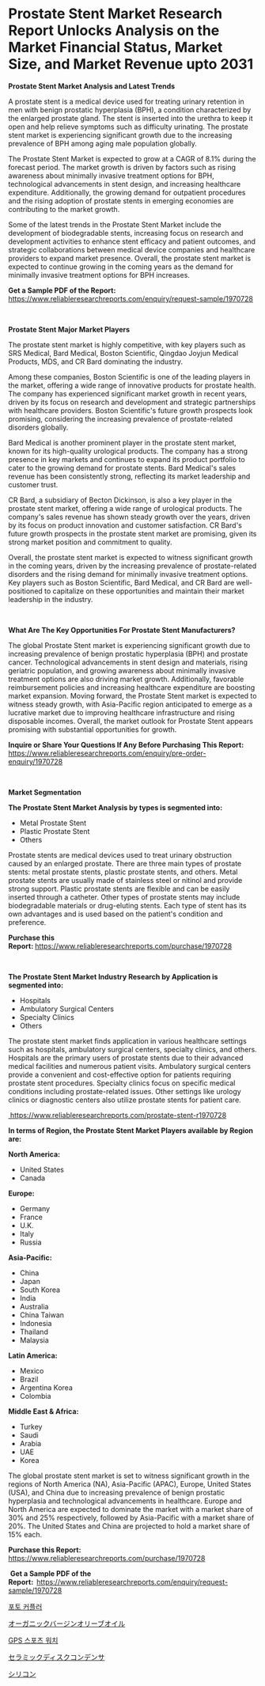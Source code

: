 <p><h1>Prostate Stent Market Research Report Unlocks Analysis on the Market Financial Status, Market Size, and Market Revenue upto 2031</h1></p><p><strong>Prostate Stent Market Analysis and Latest Trends</strong></p>
<p><p>A prostate stent is a medical device used for treating urinary retention in men with benign prostatic hyperplasia (BPH), a condition characterized by the enlarged prostate gland. The stent is inserted into the urethra to keep it open and help relieve symptoms such as difficulty urinating. The prostate stent market is experiencing significant growth due to the increasing prevalence of BPH among aging male population globally.</p><p>The Prostate Stent Market is expected to grow at a CAGR of 8.1% during the forecast period. The market growth is driven by factors such as rising awareness about minimally invasive treatment options for BPH, technological advancements in stent design, and increasing healthcare expenditure. Additionally, the growing demand for outpatient procedures and the rising adoption of prostate stents in emerging economies are contributing to the market growth.</p><p>Some of the latest trends in the Prostate Stent Market include the development of biodegradable stents, increasing focus on research and development activities to enhance stent efficacy and patient outcomes, and strategic collaborations between medical device companies and healthcare providers to expand market presence. Overall, the prostate stent market is expected to continue growing in the coming years as the demand for minimally invasive treatment options for BPH increases.</p></p>
<p><strong>Get a Sample PDF of the Report:&nbsp;</strong> <a href="https://www.reliableresearchreports.com/enquiry/request-sample/1970728">https://www.reliableresearchreports.com/enquiry/request-sample/1970728</a></p>
<p>&nbsp;</p>
<p><strong>Prostate Stent Major Market Players</strong></p>
<p><p>The prostate stent market is highly competitive, with key players such as SRS Medical, Bard Medical, Boston Scientific, Qingdao Joyjun Medical Products, MDS, and CR Bard dominating the industry. </p><p>Among these companies, Boston Scientific is one of the leading players in the market, offering a wide range of innovative products for prostate health. The company has experienced significant market growth in recent years, driven by its focus on research and development and strategic partnerships with healthcare providers. Boston Scientific's future growth prospects look promising, considering the increasing prevalence of prostate-related disorders globally. </p><p>Bard Medical is another prominent player in the prostate stent market, known for its high-quality urological products. The company has a strong presence in key markets and continues to expand its product portfolio to cater to the growing demand for prostate stents. Bard Medical's sales revenue has been consistently strong, reflecting its market leadership and customer trust.</p><p>CR Bard, a subsidiary of Becton Dickinson, is also a key player in the prostate stent market, offering a wide range of urological products. The company's sales revenue has shown steady growth over the years, driven by its focus on product innovation and customer satisfaction. CR Bard's future growth prospects in the prostate stent market are promising, given its strong market position and commitment to quality.</p><p>Overall, the prostate stent market is expected to witness significant growth in the coming years, driven by the increasing prevalence of prostate-related disorders and the rising demand for minimally invasive treatment options. Key players such as Boston Scientific, Bard Medical, and CR Bard are well-positioned to capitalize on these opportunities and maintain their market leadership in the industry.</p></p>
<p>&nbsp;</p>
<p><strong>What Are The Key Opportunities For Prostate Stent Manufacturers?</strong></p>
<p><p>The global Prostate Stent market is experiencing significant growth due to increasing prevalence of benign prostatic hyperplasia (BPH) and prostate cancer. Technological advancements in stent design and materials, rising geriatric population, and growing awareness about minimally invasive treatment options are also driving market growth. Additionally, favorable reimbursement policies and increasing healthcare expenditure are boosting market expansion. Moving forward, the Prostate Stent market is expected to witness steady growth, with Asia-Pacific region anticipated to emerge as a lucrative market due to improving healthcare infrastructure and rising disposable incomes. Overall, the market outlook for Prostate Stent appears promising with substantial opportunities for growth.</p></p>
<p><strong>Inquire or Share Your Questions If Any Before Purchasing This Report:</strong> <a href="https://www.reliableresearchreports.com/enquiry/pre-order-enquiry/1970728">https://www.reliableresearchreports.com/enquiry/pre-order-enquiry/1970728</a></p>
<p>&nbsp;</p>
<p><strong>Market Segmentation</strong></p>
<p><strong>The Prostate Stent Market Analysis by types is segmented into:</strong></p>
<p><ul><li>Metal Prostate Stent</li><li>Plastic Prostate Stent</li><li>Others</li></ul></p>
<p><p>Prostate stents are medical devices used to treat urinary obstruction caused by an enlarged prostate. There are three main types of prostate stents: metal prostate stents, plastic prostate stents, and others. Metal prostate stents are usually made of stainless steel or nitinol and provide strong support. Plastic prostate stents are flexible and can be easily inserted through a catheter. Other types of prostate stents may include biodegradable materials or drug-eluting stents. Each type of stent has its own advantages and is used based on the patient's condition and preference.</p></p>
<p><strong>Purchase this Report:&nbsp;</strong><a href="https://www.reliableresearchreports.com/purchase/1970728">https://www.reliableresearchreports.com/purchase/1970728</a></p>
<p>&nbsp;</p>
<p><strong>The Prostate Stent Market Industry Research by Application is segmented into:</strong></p>
<p><ul><li>Hospitals</li><li>Ambulatory Surgical Centers</li><li>Specialty Clinics</li><li>Others</li></ul></p>
<p><p>The prostate stent market finds application in various healthcare settings such as hospitals, ambulatory surgical centers, specialty clinics, and others. Hospitals are the primary users of prostate stents due to their advanced medical facilities and numerous patient visits. Ambulatory surgical centers provide a convenient and cost-effective option for patients requiring prostate stent procedures. Specialty clinics focus on specific medical conditions including prostate-related issues. Other settings like urology clinics or diagnostic centers also utilize prostate stents for patient care.</p></p>
<p><a href="https://www.reliableresearchreports.com/prostate-stent-r1970728">&nbsp;https://www.reliableresearchreports.com/prostate-stent-r1970728</a></p>
<p><strong>In terms of Region, the Prostate Stent Market Players available by Region are:</strong></p>
<p>
    <p> <strong> North America: </strong>
        <ul>
            <li>United States</li>
            <li>Canada</li>
        </ul>
        </p> 
    <p> <strong> Europe: </strong>
        <ul>
            <li>Germany</li>
            <li>France</li>
            <li>U.K.</li>
            <li>Italy</li>
            <li>Russia</li>
        </ul>
        </p> 
    <p> <strong> Asia-Pacific: </strong>
        <ul>
            <li>China</li>
            <li>Japan</li>
            <li>South Korea</li>
            <li>India</li>
            <li>Australia</li>
            <li>China Taiwan</li>
            <li>Indonesia</li>
            <li>Thailand</li>
            <li>Malaysia</li>
        </ul>
        </p> 
    <p> <strong> Latin America: </strong>
        <ul>
            <li>Mexico</li>
            <li>Brazil</li>
            <li>Argentina Korea</li>
            <li>Colombia</li>
        </ul>
        </p> 
    <p> <strong> Middle East & Africa: </strong>
        <ul>
            <li>Turkey</li>
            <li>Saudi</li>
            <li>Arabia</li>
            <li>UAE</li>
            <li>Korea</li>
        </ul>
    </p>
    </p>
<p><p>The global prostate stent market is set to witness significant growth in the regions of North America (NA), Asia-Pacific (APAC), Europe, United States (USA), and China due to increasing prevalence of benign prostatic hyperplasia and technological advancements in healthcare. Europe and North America are expected to dominate the market with a market share of 30% and 25% respectively, followed by Asia-Pacific with a market share of 20%. The United States and China are projected to hold a market share of 15% each.</p></p>
<p><strong>Purchase this Report: </strong><a href="https://www.reliableresearchreports.com/purchase/1970728">https://www.reliableresearchreports.com/purchase/1970728</a></p>
<p>&nbsp;<strong>Get a Sample PDF of the Report:&nbsp;&nbsp;</strong><a href="https://www.reliableresearchreports.com/enquiry/request-sample/1970728">https://www.reliableresearchreports.com/enquiry/request-sample/1970728</a></p>
<p><strong></strong></p>
<p><p><a href="https://github.com/fredrickeglers/Market-Research-Report-List-2/blob/main/739224145380.md">포토 커플러</a></p><p><a href="https://github.com/JacksonWiza1924/Market-Research-Report-List-1/blob/main/569572050235.md">オーガニックバージンオリーブオイル</a></p><p><a href="https://medium.com/@marchall15/gps-%EC%8A%A4%ED%8F%AC%EC%B8%A0-%EC%8B%9C%EA%B3%84-%EC%8B%9C%EC%9E%A5-%EB%B6%84%EC%84%9D-%EA%B7%B8-cagr-%EC%8B%9C%EC%9E%A5-%EC%84%B8%EB%B6%84%ED%99%94-%EB%B0%8F-%EC%A0%84%EC%B2%B4-%EC%82%B0%EC%97%85-%EA%B0%9C%EC%9A%94-00270d721fc6">GPS 스포츠 워치</a></p><p><a href="https://medium.com/@deontestanton2023/%E3%82%BB%E3%83%A9%E3%83%9F%E3%83%83%E3%82%AF%E3%83%87%E3%82%A3%E3%82%B9%E3%82%AF%E3%82%B3%E3%83%B3%E3%83%87%E3%83%B3%E3%82%B5%E3%83%BC%E5%B8%82%E5%A0%B4-%E5%B8%82%E5%A0%B4cagr-%E5%B8%82%E5%A0%B4%E3%83%88%E3%83%AC%E3%83%B3%E3%83%89-%E3%81%8A%E3%82%88%E3%81%B3%E6%88%90%E9%95%B7%E6%88%A6%E7%95%A5%E3%81%AB%E9%96%A2%E3%81%99%E3%82%8B%E6%B4%9E%E5%AF%9F-25c528be2922">セラミックディスクコンデンサ</a></p><p><a href="https://medium.com/@sandrajerde2015/%E3%82%B7%E3%83%AA%E3%82%B3%E3%83%B3%E5%B8%82%E5%A0%B4%E3%81%AE%E5%88%86%E6%9E%90-%E3%82%B0%E3%83%AD%E3%83%BC%E3%83%90%E3%83%AB%E7%94%A3%E6%A5%AD%E3%81%AE%E8%A6%8B%E9%80%9A%E3%81%97%E3%81%A8%E4%BA%88%E6%B8%AC-2024%E5%B9%B4%E3%81%8B%E3%82%892031%E5%B9%B4-087ae901820d">シリコン</a></p></p>